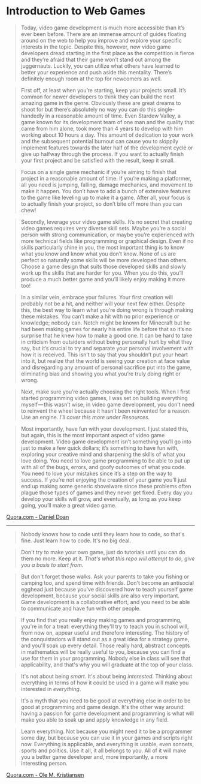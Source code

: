 # Introduction to Web Games

> Today, video game development is much more accessible than it’s ever been before. There are an immense amount of guides floating around on the web to help you improve and explore your specific interests in the topic. Despite this, however, new video game developers dread starting in the first place as the competition is fierce and they’re afraid that their game won’t stand out among the juggernauts. Luckily, you can utilize what others have learned to better your experience and push aside this mentality. There’s definitely enough room at the top for newcomers as well.

> First off, at least when you’re starting, keep your projects small. It’s common for newer developers to think they can build the next amazing game in the genre. Obviously these are great dreams to shoot for but there’s absolutely no way you can do this single-handedly in a reasonable amount of time. Even Stardew Valley, a game known for its development team of one man and the quality that came from him alone, took more than 4 years to develop with him working about 10 hours a day. This amount of dedication to your work and the subsequent potential burnout can cause you to sloppily implement features towards the later half of the development cycle or give up halfway through the process. If you want to actually finish your first project and be satisfied with the result, keep it small.

> Focus on a single game mechanic if you’re aiming to finish that project in a reasonable amount of time. If you’re making a platformer, all you need is jumping, falling, damage mechanics, and movement to make it happen. You don’t have to add a bunch of extensive features to the game like leveling up to make it a game. After all, your focus is to actually finish your project, so don’t bite off more than you can chew!

> Secondly, leverage your video game skills. It’s no secret that creating video games requires very diverse skill sets. Maybe you’re a social person with strong communication, or maybe you’re experienced with more technical fields like programming or graphical design. Even if no skills particularly shine in you, the most important thing is to know what you know and know what you don’t know. None of us are perfect so naturally some skills will be more developed than others. Choose a game design that suits those developed skills and slowly work up the skills that are harder for you. When you do this, you’ll produce a much better game and you’ll likely enjoy making it more too!

> In a similar vein, embrace your failures. Your first creation will probably not be a hit, and neither will your next few either. Despite this, the best way to learn what you’re doing wrong is through making these mistakes. You can’t make a hit with no prior experience or knowledge; nobody can. Notch might be known for Minecraft but he had been making games for nearly his entire life before that so it’s no surprise that he knew how to make a good one. It can be hard to take in criticism from outsiders without being personally hurt by what they say, but it’s crucial to try and separate your personal involvement with how it is received. This isn’t to say that you shouldn’t put your heart into it, but realize that the world is seeing your creation at face value and disregarding any amount of personal sacrifice put into the game, eliminating bias and showing you what you’re truly doing right or wrong.

> Next, make sure you’re actually choosing the right tools. When I first started programming video games, I was set on building everything myself — this wasn’t wise; in video game development, you don’t need to reinvent the wheel because it hasn’t been reinvented for a reason. Use an engine. _I'll cover this more under Resources._

> Most importantly, have fun with your development. I just stated this, but again, this is the most important aspect of video game development. Video game development isn’t something you’ll go into just to make a few quick dollars; it’s something to have fun with, exploring your creative mind and sharpening the skills of what you love doing. You need to love game programming to be able to put up with all of the bugs, errors, and goofy outcomes of what you code. You need to love your mistakes since it’s a step on the way to success. If you’re not enjoying the creation of your game you’ll just end up making some generic shovelware since these problems often plague those types of games and they never get fixed. Every day you develop your skills will grow, and eventually, as long as you keep going, you’ll make a great video game.

[Quora.com - Daniel Doan](https://www.quora.com/I-want-to-make-a-video-game-What-skills-do-I-need-to-learn-and-to-what-degree-of-proficiency)

---

> Nobody knows how to code until they learn how to code, so that's fine. Just learn how to code. It's no big deal.

> Don't try to make your own game, just do tutorials until you can do them no more. Keep at it. _That's what this repo will attempt to do, give you a basis to start from._

> But don't forget those walks. Ask your parents to take you fishing or camping too, and spend time with friends. Don't become an antisocial egghead just because you've discovered how to teach yourself game development, because your social skills are also very important. Game development is a collaborative effort, and you need to be able to communicate and have fun with other people.

> If you find that you really enjoy making games and programming, you're in for a treat: everything they'll try to teach you in school will, from now on, appear useful and therefore interesting. The history of the conquistadors will stand out as a great idea for a strategy game, and you'll soak up every detail. Those really hard, abstract concepts in mathematics will be really useful to you, because you can find a use for them in your programming. Nobody else in class will see that applicability, and that's why you will graduate at the top of your class.

> It's not about being _smart_. It's about being _interested_. Thinking about everything in terms of how it could be used in a game will make you interested in _everything_.

> It's a myth that you need to be good at everything else in order to be good at programming and game design. It's the other way around: having a passion for game development and programming is what will make you able to soak up and apply knowledge in any field.

> Learn everything. Not because you might need it to be a programmer some day, but because you can use it in your games and scripts right now. Everything is applicable, and everything is usable, even sonnets, sports and politics. Use it all, it all belongs to you. All of it will make you a better game developer and, more importantly, a more interesting person.

[Quora.com - Ole M. Kristiansen](https://www.quora.com/I-want-to-make-a-video-game-What-skills-do-I-need-to-learn-and-to-what-degree-of-proficiency)
